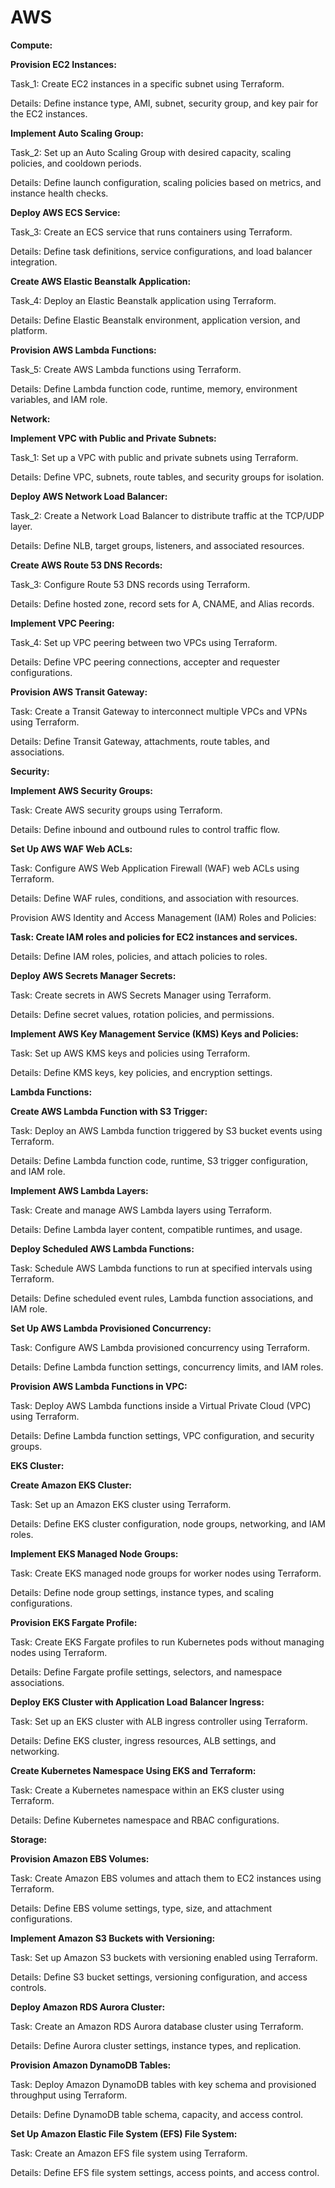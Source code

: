 # AWS
**Compute:**  

**Provision EC2 Instances:**

Task\_1: Create EC2 instances in a specific subnet using Terraform.

Details: Define instance type, AMI, subnet, security group, and key pair for the EC2 instances.

**Implement Auto Scaling Group:**

Task\_2: Set up an Auto Scaling Group with desired capacity, scaling policies, and cooldown periods.

Details: Define launch configuration, scaling policies based on metrics, and instance health checks.

**Deploy AWS ECS Service:**

Task\_3: Create an ECS service that runs containers using Terraform.

Details: Define task definitions, service configurations, and load balancer integration.

**Create AWS Elastic Beanstalk Application:**

Task\_4: Deploy an Elastic Beanstalk application using Terraform.

Details: Define Elastic Beanstalk environment, application version, and platform.

**Provision AWS Lambda Functions:**

Task\_5: Create AWS Lambda functions using Terraform.

Details: Define Lambda function code, runtime, memory, environment variables, and IAM role.

**Network:** 

**Implement VPC with Public and Private Subnets:**

Task\_1: Set up a VPC with public and private subnets using Terraform.

Details: Define VPC, subnets, route tables, and security groups for isolation.

**Deploy AWS Network Load Balancer:**

Task\_2: Create a Network Load Balancer to distribute traffic at the TCP/UDP layer.

Details: Define NLB, target groups, listeners, and associated resources.

**Create AWS Route 53 DNS Records:**

Task\_3: Configure Route 53 DNS records using Terraform.

Details: Define hosted zone, record sets for A, CNAME, and Alias records.

**Implement VPC Peering:**

Task\_4: Set up VPC peering between two VPCs using Terraform.

Details: Define VPC peering connections, accepter and requester configurations.

**Provision AWS Transit Gateway:**

Task: Create a Transit Gateway to interconnect multiple VPCs and VPNs using Terraform.

Details: Define Transit Gateway, attachments, route tables, and associations.

**Security:**

**Implement AWS Security Groups:**

Task: Create AWS security groups using Terraform.

Details: Define inbound and outbound rules to control traffic flow.

**Set Up AWS WAF Web ACLs:**

Task: Configure AWS Web Application Firewall (WAF) web ACLs using Terraform.

Details: Define WAF rules, conditions, and association with resources.

Provision AWS Identity and Access Management (IAM) Roles and Policies:

**Task: Create IAM roles and policies for EC2 instances and services.**

Details: Define IAM roles, policies, and attach policies to roles.

**Deploy AWS Secrets Manager Secrets:**

Task: Create secrets in AWS Secrets Manager using Terraform.

Details: Define secret values, rotation policies, and permissions.

**Implement AWS Key Management Service (KMS) Keys and Policies:**

Task: Set up AWS KMS keys and policies using Terraform.

Details: Define KMS keys, key policies, and encryption settings.

**Lambda Functions:**

**Create AWS Lambda Function with S3 Trigger:**

Task: Deploy an AWS Lambda function triggered by S3 bucket events using Terraform.

Details: Define Lambda function code, runtime, S3 trigger configuration, and IAM role.

**Implement AWS Lambda Layers:**

Task: Create and manage AWS Lambda layers using Terraform.

Details: Define Lambda layer content, compatible runtimes, and usage.


**Deploy Scheduled AWS Lambda Functions:**

Task: Schedule AWS Lambda functions to run at specified intervals using Terraform.

Details: Define scheduled event rules, Lambda function associations, and IAM role.

**Set Up AWS Lambda Provisioned Concurrency:**

Task: Configure AWS Lambda provisioned concurrency using Terraform.

Details: Define Lambda function settings, concurrency limits, and IAM roles.

**Provision AWS Lambda Functions in VPC:**

Task: Deploy AWS Lambda functions inside a Virtual Private Cloud (VPC) using Terraform.

Details: Define Lambda function settings, VPC configuration, and security groups.

**EKS Cluster:**

**Create Amazon EKS Cluster:**

Task: Set up an Amazon EKS cluster using Terraform.

Details: Define EKS cluster configuration, node groups, networking, and IAM roles.

**Implement EKS Managed Node Groups:**

Task: Create EKS managed node groups for worker nodes using Terraform.

Details: Define node group settings, instance types, and scaling configurations.

**Provision EKS Fargate Profile:**

Task: Create EKS Fargate profiles to run Kubernetes pods without managing nodes using Terraform.

Details: Define Fargate profile settings, selectors, and namespace associations.

**Deploy EKS Cluster with Application Load Balancer Ingress:**

Task: Set up an EKS cluster with ALB ingress controller using Terraform.

Details: Define EKS cluster, ingress resources, ALB settings, and networking.

**Create Kubernetes Namespace Using EKS and Terraform:**

Task: Create a Kubernetes namespace within an EKS cluster using Terraform.

Details: Define Kubernetes namespace and RBAC configurations.

**Storage:**

**Provision Amazon EBS Volumes:**

Task: Create Amazon EBS volumes and attach them to EC2 instances using Terraform.

Details: Define EBS volume settings, type, size, and attachment configurations.

**Implement Amazon S3 Buckets with Versioning:**

Task: Set up Amazon S3 buckets with versioning enabled using Terraform.

Details: Define S3 bucket settings, versioning configuration, and access controls.

**Deploy Amazon RDS Aurora Cluster:**

Task: Create an Amazon RDS Aurora database cluster using Terraform.

Details: Define Aurora cluster settings, instance types, and replication.

**Provision Amazon DynamoDB Tables:**

Task: Deploy Amazon DynamoDB tables with key schema and provisioned throughput using Terraform.

Details: Define DynamoDB table schema, capacity, and access control.

**Set Up Amazon Elastic File System (EFS) File System:**

Task: Create an Amazon EFS file system using Terraform.

Details: Define EFS file system settings, access points, and access control.

